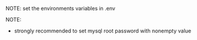 NOTE: set the environments variables in .env

NOTE:
- strongly recommended to set mysql root password with nonempty value